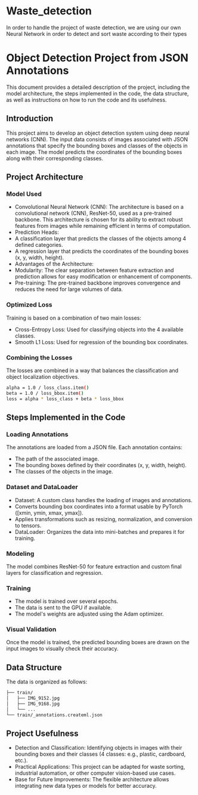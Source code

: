 # Waste_detection
In order to handle the project of waste detection, we are using our own Neural Network in order to detect and sort waste according to their types

# Object Detection Project from JSON Annotations
This document provides a detailed description of the project, including the model architecture, the steps implemented in the code, the data structure, as well as instructions on how to run the code and its usefulness.

## Introduction
This project aims to develop an object detection system using deep neural networks (CNN). The input data consists of images associated with JSON annotations that specify the bounding boxes and classes of the objects in each image. The model predicts the coordinates of the bounding boxes along with their corresponding classes.

## Project Architecture
### Model Used
- Convolutional Neural Network (CNN): The architecture is based on a convolutional network (CNN), ResNet-50, used as a pre-trained backbone. This architecture is chosen for its ability to extract robust features from images while remaining efficient in terms of computation.
- Prediction Heads:
- A classification layer that predicts the classes of the objects among 4 defined categories.
-  A regression layer that predicts the coordinates of the bounding boxes (x, y, width, height).
- Advantages of the Architecture:
- Modularity: The clear separation between feature extraction and prediction allows for easy modification or enhancement of components.
- Pre-training: The pre-trained backbone improves convergence and reduces the need for large volumes of data.
  
### Optimized Loss

Training is based on a combination of two main losses:
- Cross-Entropy Loss: Used for classifying objects into the 4 available classes.
- Smooth L1 Loss: Used for regression of the bounding box coordinates.

### Combining the Losses
The losses are combined in a way that balances the classification and object localization objectives.

```bash
alpha = 1.0 / loss_class.item()
beta = 1.0 / loss_bbox.item()
loss = alpha * loss_class + beta * loss_bbox
````

## Steps Implemented in the Code

### Loading Annotations

The annotations are loaded from a JSON file. Each annotation contains:

- The path of the associated image.
- The bounding boxes defined by their coordinates (x, y, width, height).
- The classes of the objects in the image.

### Dataset and DataLoader

- Dataset: A custom class handles the loading of images and annotations.
- Converts bounding box coordinates into a format usable by PyTorch ([xmin, ymin, xmax, ymax]).
- Applies transformations such as resizing, normalization, and conversion to tensors.
- DataLoader: Organizes the data into mini-batches and prepares it for training.
  
### Modeling

The model combines ResNet-50 for feature extraction and custom final layers for classification and regression.

### Training

- The model is trained over several epochs.
- The data is sent to the GPU if available.
- The model's weights are adjusted using the Adam optimizer.

### Visual Validation

Once the model is trained, the predicted bounding boxes are drawn on the input images to visually check their accuracy.

## Data Structure

The data is organized as follows:
```bash
├── train/
│   ├── IMG_9152.jpg
│   ├── IMG_9168.jpg
│   └── ...
└── train/_annotations.createml.json
```


## Project Usefulness

- Detection and Classification: Identifying objects in images with their bounding boxes and their classes (4 classes: e.g., plastic, cardboard, etc.).
- Practical Applications: This project can be adapted for waste sorting, industrial automation, or other computer vision-based use cases.
- Base for Future Improvements: The flexible architecture allows integrating new data types or models for better accuracy.
